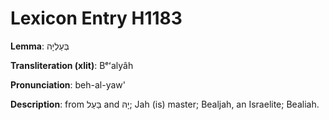 # Lexicon Entry H1183

**Lemma**: בְּעַלְיָה

**Transliteration (xlit)**: Bᵉʻalyâh

**Pronunciation**: beh-al-yaw'

**Description**:
from בַּעַל and יָהּ; Jah (is) master; Bealjah, an Israelite; Bealiah.
